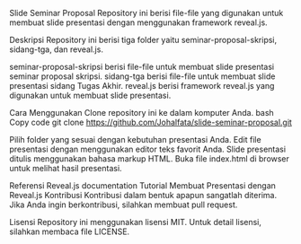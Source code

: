 Slide Seminar  Proposal
Repository ini berisi file-file yang digunakan untuk membuat slide presentasi dengan menggunakan framework reveal.js.

Deskripsi
Repository ini berisi tiga folder yaitu seminar-proposal-skripsi, sidang-tga, dan reveal.js.

seminar-proposal-skripsi berisi file-file untuk membuat slide presentasi seminar proposal skripsi.
sidang-tga berisi file-file untuk membuat slide presentasi sidang Tugas Akhir.
reveal.js berisi framework reveal.js yang digunakan untuk membuat slide presentasi.

Cara Menggunakan
Clone repository ini ke dalam komputer Anda.
bash
Copy code
git clone https://github.com/Johalfata/slide-seminar-proposal.git

Pilih folder yang sesuai dengan kebutuhan presentasi Anda.
Edit file presentasi dengan menggunakan editor teks favorit Anda. Slide presentasi ditulis menggunakan bahasa markup HTML.
Buka file index.html di browser untuk melihat hasil presentasi.

Referensi
Reveal.js documentation
Tutorial Membuat Presentasi dengan Reveal.js
Kontribusi
Kontribusi dalam bentuk apapun sangatlah diterima. Jika Anda ingin berkontribusi, silahkan membuat pull request.

Lisensi
Repository ini menggunakan lisensi MIT. Untuk detail lisensi, silahkan membaca file LICENSE.